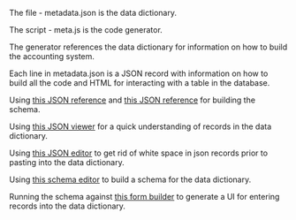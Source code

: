 The file - metadata.json is the data dictionary.  

The script - meta.js is the code generator.  

The generator references the data dictionary for information on how to build the accounting system.  

Each line in metadata.json is a JSON record with information on how to build all the code and HTML for interacting with a table in the database.  

Using [this JSON reference](https://json-schema.org/understanding-json-schema/reference/boolean.html) and [this JSON reference](https://json-schema.org/learn/getting-started-step-by-step.html) for building the schema.  

Using [this JSON viewer](https://json.bloople.net/) for a quick understanding of records in the data dictionary.  

Using [this JSON editor](https://jsonformatter.org/json-editor) to get rid of white space in json records prior to pasting into the data dictionary.  

Using [this schema editor](https://json-editor.tangramjs.com/editor.html#/) to build a schema for the data dictionary.  

Running the schema against [this form builder](https://json-editor.github.io/json-editor/) to generate a UI for entering records into the data dictionary.  

